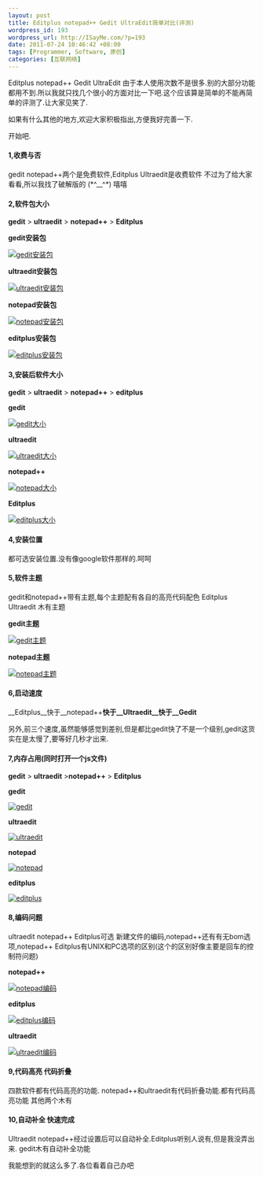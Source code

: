 ```yaml
--- 
layout: post
title: Editplus notepad++ Gedit UltraEdit简单对比(评测)
wordpress_id: 193
wordpress_url: http://ISayMe.com/?p=193
date: 2011-07-24 10:46:42 +08:00
tags: [Programmer, Software, 原创]
categories: [互联网络]
---
```

Editplus notepad++ Gedit UltraEdit
由于本人使用次数不是很多.别的大部分功能都用不到.所以我就只找几个很小的方面对比一下吧.这个应该算是简单的不能再简单的评测了.让大家见笑了.

如果有什么其他的地方,欢迎大家积极指出,方便我好完善一下.

开始吧.

#### 1,收费与否
gedit notepad++两个是免费软件,Editplus Ultraedit是收费软件 不过为了给大家看看,所以我找了破解版的 (\*^\_\_^\*) 嘻嘻

#### 2,软件包大小
__gedit__ &gt; __ultraedit__ &gt; __notepad++__ &gt; __Editplus__

__gedit安装包__

[![gedit安装包](http://i.imgur.com/0yJ2W.jpg)](http://i.imgur.com/0yJ2W.jpg)

__ultraedit安装包__

[![ultraedit安装包](http://i.imgur.com/yLvsb.jpg)](http://i.imgur.com/yLvsb.jpg)

__notepad安装包__

[![notepad安装包](http://i.imgur.com/GtidM.jpg)](http://i.imgur.com/GtidM.jpg)

__editplus安装包__

[![editplus安装包](http://i.imgur.com/aMj3p.jpg)](http://i.imgur.com/aMj3p.jpg)

#### 3,安装后软件大小
__gedit__ &gt; __ultraedit__ &gt; __notepad++__ &gt; __editplus__

__gedit__

[![gedit大小](http://i.imgur.com/dtk6c.jpg)](http://i.imgur.com/dtk6c.jpg)

__ultraedit__

[![ultraedit大小](http://i.imgur.com/NwT63.jpg)](http://i.imgur.com/NwT63.jpg)

__notepad++__

[![notepad大小](http://i.imgur.com/t48Ib.jpg)](http://i.imgur.com/t48Ib.jpg)

__Editplus__

[![editplus大小](http://i.imgur.com/ct3oi.jpg)](http://i.imgur.com/ct3oi.jpg)

#### 4,安装位置
都可选安装位置.没有像google软件那样的.呵呵

#### 5,软件主题
gedit和notepad++带有主题,每个主题配有各自的高亮代码配色 Editplus Ultraedit 木有主题

__gedit主题__

[![gedit主题](http://i.imgur.com/g4Gb3.jpg)](http://i.imgur.com/g4Gb3.jpg)

__notepad主题__

[![notepad主题](http://i.imgur.com/fZNXI.jpg)](http://i.imgur.com/fZNXI.jpg)

#### 6,启动速度
__Editplus__快于__notepad++__快于__Ultraedit__快于__Gedit__

另外,前三个速度,虽然能够感觉到差别,但是都比gedit快了不是一个级别,gedit这货实在是太慢了,要等好几秒才出来.

#### 7,内存占用(同时打开一个js文件)
__gedit__ &gt; __ultraedit__ &gt;__notepad++__ &gt; __Editplus__

__gedit__

[![gedit](http://i.imgur.com/In3aw.jpg)](http://i.imgur.com/In3aw.jpg)

__ultraedit__

[![ultraedit](http://i.imgur.com/f2L32.jpg)](http://i.imgur.com/f2L32.jpg)

__notepad__

[![notepad](http://i.imgur.com/96gcx.jpg)](http://i.imgur.com/96gcx.jpg)

__editplus__

[![editplus](http://i.imgur.com/ya3xA.jpg)](http://i.imgur.com/ya3xA.jpg)

#### 8,编码问题</h3>
ultraedit notepad++ Editplus可选 新建文件的编码,notepad++还有有无bom选项,notepad++ Editplus有UNIX和PC选项的区别(这个的区别好像主要是回车的控制符问题)

__notepad++__

[![notepad编码](http://i.imgur.com/6Ev4N.jpg)](http://i.imgur.com/6Ev4N.jpg)

__editplus__

[![editplus编码](http://i.imgur.com/zuUgh.jpg)](http://i.imgur.com/zuUgh.jpg)

__ultraedit__

[![ultraedit编码](http://i.imgur.com/ie4FS.jpg)](http://i.imgur.com/ie4FS.jpg)

#### 9,代码高亮 代码折叠
四款软件都有代码高亮的功能.
notepad++和ultraedit有代码折叠功能.都有代码高亮功能 其他两个木有
#### 10,自动补全 快速完成
Ultraedit notepad++经过设置后可以自动补全.Editplus听别人说有,但是我没弄出来. gedit木有自动补全功能

我能想到的就这么多了.各位看着自己办吧
